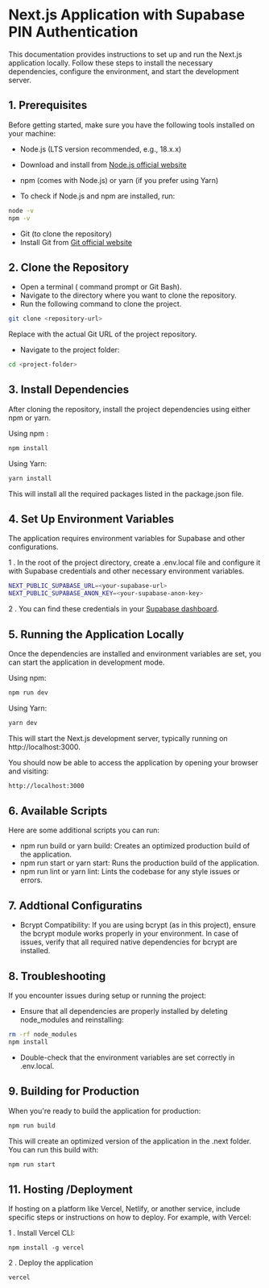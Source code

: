 
# Next.js Application with Supabase PIN Authentication


This documentation provides instructions to set up and run the Next.js application locally. Follow these steps to install the necessary dependencies, configure the environment, and start the development server.

## 1. Prerequisites
Before getting started, make sure you have the following tools installed on your machine:
- Node.js (LTS version recommended, e.g., 18.x.x)

- Download and install from [Node.js official website](https://nodejs.org/en/download/package-manager/)
- npm (comes with Node.js) or yarn (if you prefer using Yarn)

- To check if Node.js and npm are installed, run: 

```bash
node -v
npm -v
```
- Git (to clone the repository)
- Install Git from [Git official website](https://git-scm.com/)

## 2. Clone the Repository
- Open a terminal ( command prompt or Git Bash).
- Navigate to the directory where you want to clone the repository.
- Run the following command to clone the project.

```bash
git clone <repository-url>

```
Replace <repository-url> with the actual Git URL of the project repository. 

- Navigate to the project folder:
```bash
cd <project-folder>

```

## 3. Install Dependencies
After cloning the repository, install the project dependencies using either npm or yarn.

Using npm : 

```bash
npm install

```

Using Yarn:

```bash
yarn install
```
This will install all the required packages listed in the package.json file.

## 4. Set Up Environment Variables
The application requires environment variables for Supabase and other configurations.

1 . In the root of the project directory, create a .env.local file and configure it with Supabase credentials and other necessary environment variables.

```bash
NEXT_PUBLIC_SUPABASE_URL=<your-supabase-url>
NEXT_PUBLIC_SUPABASE_ANON_KEY=<your-supabase-anon-key>

```
2 . You can find these credentials in your [Supabase dashboard](https://supabase.com/).

## 5. Running the Application Locally

Once the dependencies are installed and environment variables are set, you can start the application in development mode.

Using npm: 
```bash
npm run dev
```
Using Yarn:
```bash
yarn dev
```
This will start the Next.js development server, typically running on http://localhost:3000.

You should now be able to access the application by opening your browser and visiting:

```bash
http://localhost:3000

```

## 6. Available Scripts

Here are some additional scripts you can run:

- npm run build or yarn build: Creates an optimized production build of the application.
- npm run start or yarn start: Runs the production build of the application.
- npm run lint or yarn lint: Lints the codebase for any style issues or errors.

## 7. Addtional Configuratins
- Bcrypt Compatibility: If you are using bcrypt (as in this project), ensure the bcrypt module works properly in your environment. In case of issues, verify that all required native dependencies for bcrypt are installed.

## 8. Troubleshooting
If you encounter issues during setup or running the project:
- Ensure that all dependencies are properly installed by deleting node_modules and reinstalling:

```bash
rm -rf node_modules
npm install

```
- Double-check that the environment variables are set correctly in .env.local.

## 9. Building for Production
When you're ready to build the application for production:

```bash
npm run build
```
This will create an optimized version of the application in the .next folder. You can run this build with:
```bash
npm run start
```

## 11. Hosting /Deployment 

If hosting on a platform like Vercel, Netlify, or another service, include specific steps or instructions on how to deploy. For example, with Vercel:

 1 . Install Vercel CLI:
 ```bast
 npm install -g vercel
 ```
 2 . Deploy the application

 ```bash
 vercel
```